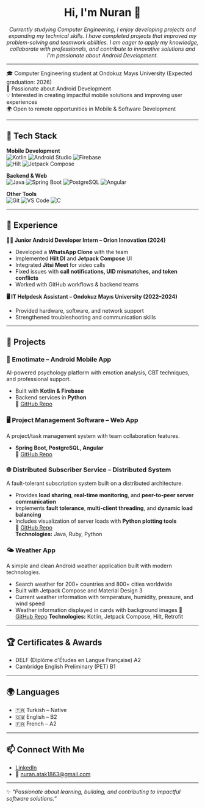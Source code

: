<h1 align="center"> Hi, I'm Nuran 👋 </h1>

<p align="center">
<i>Currently studying Computer Engineering, I enjoy developing projects and expanding my technical skills. 
I have completed projects that improved my problem-solving and teamwork abilities. 
I am eager to apply my knowledge, collaborate with professionals, and contribute to innovative solutions 
and I'm passionate about Android Development.</i>
</p>

---

🎓 Computer Engineering student at Ondokuz Mayıs University (Expected graduation: 2026)  
📱 Passionate about Android Development  
💡 Interested in creating impactful mobile solutions and improving user experiences  
🌍 Open to remote opportunities in Mobile & Software Development  

---

## 🚀 Tech Stack  

**Mobile Development**  
![Kotlin](https://img.shields.io/badge/Kotlin-7F52FF?logo=kotlin&logoColor=white) 
![Android Studio](https://img.shields.io/badge/Android%20Studio-3DDC84?logo=android-studio&logoColor=white) 
![Firebase](https://img.shields.io/badge/Firebase-FFCA28?logo=firebase&logoColor=black)  
![Hilt](https://img.shields.io/badge/Hilt-D00000?logo=android&logoColor=white) 
![Jetpack Compose](https://img.shields.io/badge/Jetpack%20Compose-4285F4?logo=jetpackcompose&logoColor=white)  

**Backend & Web**  
![Java](https://img.shields.io/badge/Java-007396?logo=java&logoColor=white) 
![Spring Boot](https://img.shields.io/badge/SpringBoot-6DB33F?logo=springboot&logoColor=white) 
![PostgreSQL](https://img.shields.io/badge/PostgreSQL-316192?logo=postgresql&logoColor=white) 
![Angular](https://img.shields.io/badge/Angular-DD0031?logo=angular&logoColor=white)  

**Other Tools**  
![Git](https://img.shields.io/badge/Git-F05032?logo=git&logoColor=white) 
![VS Code](https://img.shields.io/badge/VS%20Code-007ACC?logo=visualstudiocode&logoColor=white) 
![C](https://img.shields.io/badge/C-00599C?logo=c&logoColor=white)  

---

## 💼 Experience  

**👨‍💻 Junior Android Developer Intern – Orion Innovation (2024)**  
- Developed a **WhatsApp Clone** with the team  
- Implemented **Hilt DI** and **Jetpack Compose** UI  
- Integrated **Jitsi Meet** for video calls  
- Fixed issues with **call notifications, UID mismatches, and token conflicts**  
- Worked with GitHub workflows & backend teams  

**🖥️ IT Helpdesk Assistant – Ondokuz Mayıs University (2022–2024)**  
- Provided hardware, software, and network support  
- Strengthened troubleshooting and communication skills  

---

## 📂 Projects  

### 📱 Emotimate – Android Mobile App  
AI-powered psychology platform with emotion analysis, CBT techniques, and professional support.  
- Built with **Kotlin & Firebase**  
- Backend services in **Python**  
🔗 [GitHub Repo](https://github.com/emotimate-team/Emotimate)  

### 🖥️ Project Management Software – Web App  
A project/task management system with team collaboration features.  
- **Spring Boot, PostgreSQL, Angular**  
🔗 [GitHub Repo](https://github.com/Nuranatak/Project-Management-Software)  

### 🌐 Distributed Subscriber Service – Distributed System  
A fault-tolerant subscription system built on a distributed architecture.  
- Provides **load sharing**, **real-time monitoring**, and **peer-to-peer server communication**  
- Implements **fault tolerance**, **multi-client threading**, and **dynamic load balancing**  
- Includes visualization of server loads with **Python plotting tools**  
🔗 [GitHub Repo](https://github.com/Nuranatak/Distributed-Subscriber-Service)  
**Technologies:** Java, Ruby, Python

### 🌤️ Weather App
A simple and clean Android weather application built with modern technologies.
- Search weather for 200+ countries and 800+ cities worldwide
- Built with Jetpack Compose and Material Design 3
- Current weather information with temperature, humidity, pressure, and wind speed
- Weather information displayed in cards with background images
🔗 [GitHub Repo](https://github.com/Nuranatak/weatherappandroid)
**Technologies:** Kotlin, Jetpack Compose, Hilt, Retrofit

---

## 🏆 Certificates & Awards  

- DELF (Diplôme d'Études en Langue Française) A2  
- Cambridge English Preliminary (PET) B1  

---

## 🌍 Languages  

- 🇹🇷 Turkish – Native  
- 🇬🇧 English – B2  
- 🇫🇷 French – A2  

---

## 📫 Connect With Me  

- [LinkedIn](https://www.linkedin.com/in/nuran-atak-795220290)  
- 📧 nuran.atak1863@gmail.com  

---

✨ *“Passionate about learning, building, and contributing to impactful software solutions.”*  
